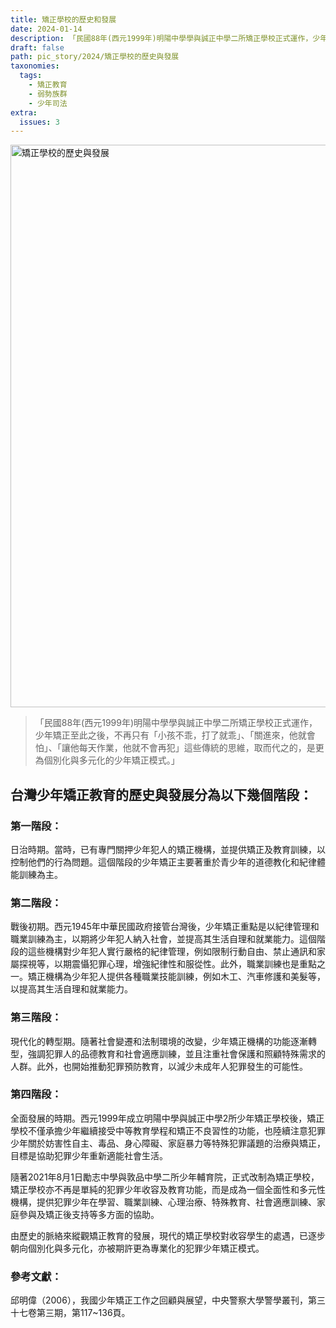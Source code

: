 ```yaml
---
title: 矯正學校的歷史和發展
date: 2024-01-14
description: 「民國88年(西元1999年)明陽中學學與誠正中學二所矯正學校正式運作，少年矯正至此之後，不再只有「小孩不乖，打了就乖」、「關進來，他就會怕」、「讓他每天作業，他就不會再犯」這些傳統的思維，取而代之的，是更為個別化與多元化的少年矯正模式。」
draft: false
path: pic_story/2024/矯正學校的歷史與發展
taxonomies:
  tags: 
    - 矯正教育
    - 弱勢族群
    - 少年司法
extra:
  issues: 3
---
```


<a href="https://gs-foto.s3.ap-southeast-2.amazonaws.com/upload/%E7%9F%AF%E6%AD%A3%E5%AD%B8%E6%A0%A1%E7%9A%84%E6%AD%B7%E5%8F%B2%E8%88%87%E7%99%BC%E5%B1%95.jpg" data-fancybox data-caption="矯正學校的歷史與發展">
  <img src="https://gs-foto.s3.ap-southeast-2.amazonaws.com/upload/%E7%9F%AF%E6%AD%A3%E5%AD%B8%E6%A0%A1%E7%9A%84%E6%AD%B7%E5%8F%B2%E8%88%87%E7%99%BC%E5%B1%95.jpg" width="900" alt="矯正學校的歷史與發展" />
</a>
<br>

>「民國88年(西元1999年)明陽中學學與誠正中學二所矯正學校正式運作，少年矯正至此之後，不再只有「小孩不乖，打了就乖」、「關進來，他就會怕」、「讓他每天作業，他就不會再犯」這些傳統的思維，取而代之的，是更為個別化與多元化的少年矯正模式。」

## 台灣少年矯正教育的歷史與發展分為以下幾個階段：

### 第一階段：
日治時期。當時，已有專門關押少年犯人的矯正機構，並提供矯正及教育訓練，以控制他們的行為問題。這個階段的少年矯正主要著重於青少年的道德教化和紀律體能訓練為主。

### 第二階段：
戰後初期。西元1945年中華民國政府接管台灣後，少年矯正重點是以紀律管理和職業訓練為主，以期將少年犯人納入社會，並提高其生活自理和就業能力。這個階段的這些機構對少年犯人實行嚴格的紀律管理，例如限制行動自由、禁止通訊和家屬探視等，以期震懾犯罪心理，增強紀律性和服從性。此外，職業訓練也是重點之一。矯正機構為少年犯人提供各種職業技能訓練，例如木工、汽車修護和美髮等，以提高其生活自理和就業能力。

### 第三階段：
現代化的轉型期。隨著社會變遷和法制環境的改變，少年矯正機構的功能逐漸轉型，強調犯罪人的品德教育和社會適應訓練，並且注重社會保護和照顧特殊需求的人群。此外，也開始推動犯罪預防教育，以減少未成年人犯罪發生的可能性。

### 第四階段：
全面發展的時期。西元1999年成立明陽中學與誠正中學2所少年矯正學校後，矯正學校不僅承擔少年繼續接受中等教育學程和矯正不良習性的功能，也陸續注意犯罪少年關於妨害性自主、毒品、身心障礙、家庭暴力等特殊犯罪議題的治療與矯正，目標是協助犯罪少年重新適能社會生活。

隨著2021年8月1日勵志中學與敦品中學二所少年輔育院，正式改制為矯正學校，矯正學校亦不再是單純的犯罪少年收容及教育功能，而是成為一個全面性和多元性機構，提供犯罪少年在學習、職業訓練、心理治療、特殊教育、社會適應訓練、家庭參與及矯正後支持等多方面的協助。

由歷史的脈絡來縱觀矯正教育的發展，現代的矯正學校對收容學生的處遇，已逐步朝向個別化與多元化，亦被期許更為專業化的犯罪少年矯正模式。

### 參考文獻：
邱明偉（2006），我國少年矯正工作之回顧與展望，中央警察大學警學叢刊，第三十七卷第三期，第117~136頁。
